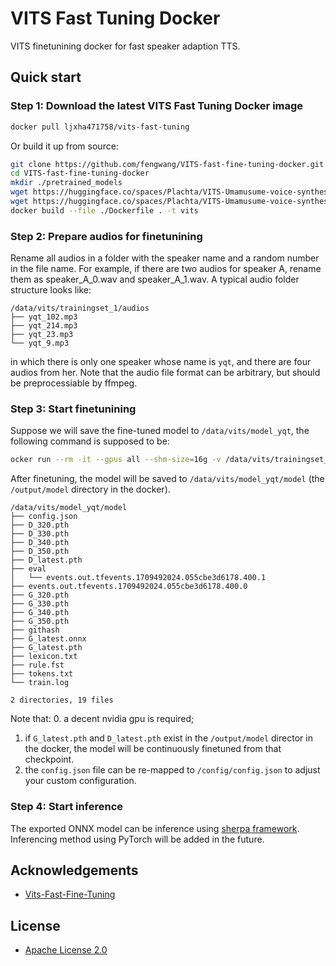 # VITS Fast Tuning Docker

VITS finetunining docker for fast speaker adaption TTS.


## Quick start

### Step 1: Download the latest VITS Fast Tuning Docker image

```bash
docker pull ljxha471758/vits-fast-tuning
```

Or build it up from source:

```bash
git clone https://github.com/fengwang/VITS-fast-fine-tuning-docker.git
cd VITS-fast-fine-tuning-docker
mkdir ./pretrained_models
wget https://huggingface.co/spaces/Plachta/VITS-Umamusume-voice-synthesizer/resolve/main/pretrained_models/D_trilingual.pth -O ./pretrained_models/D_0.pth
wget https://huggingface.co/spaces/Plachta/VITS-Umamusume-voice-synthesizer/resolve/main/pretrained_models/G_trilingual.pth -O ./pretrained_models/G_0.pth
docker build --file ./Dockerfile . -t vits
```

### Step 2: Prepare audios for finetunining

Rename all audios in a folder with the speaker name and a random number in the file name. For example, if there are two audios for speaker A, rename them as speaker_A_0.wav and speaker_A_1.wav.
A typical audio folder structure looks like:

```
/data/vits/trainingset_1/audios
├── yqt_102.mp3
├── yqt_214.mp3
├── yqt_23.mp3
└── yqt_9.mp3
```

in which there is only one speaker whose name is `yqt`, and there are four audios from her. Note that the audio file format can be arbitrary, but should be preprocessiable by ffmpeg.


### Step 3: Start finetunining

Suppose we will save the fine-tuned model to `/data/vits/model_yqt`, the following command is supposed to be:

```bash
ocker run --rm -it --gpus all --shm-size=16g -v /data/vits/trainingset_1/audios:/input -v /data/vits/model_yqt:/output vits sh /workspace/VITS-fast-fine-tuning/scripts/run.sh
```

After finetuning, the model will be saved to `/data/vits/model_yqt/model` (the `/output/model` directory in the docker).

```
/data/vits/model_yqt/model
├── config.json
├── D_320.pth
├── D_330.pth
├── D_340.pth
├── D_350.pth
├── D_latest.pth
├── eval
│   └── events.out.tfevents.1709492024.055cbe3d6178.400.1
├── events.out.tfevents.1709492024.055cbe3d6178.400.0
├── G_320.pth
├── G_330.pth
├── G_340.pth
├── G_350.pth
├── githash
├── G_latest.onnx
├── G_latest.pth
├── lexicon.txt
├── rule.fst
├── tokens.txt
└── train.log

2 directories, 19 files
```


Note that:
0. a decent nvidia gpu is required;
1. if `G_latest.pth` and `D_latest.pth` exist in the `/output/model` director in the docker, the model will be continuously finetuned from that checkpoint.
2. the `config.json` file can be re-mapped to `/config/config.json` to adjust your custom configuration.


### Step 4: Start inference

The exported ONNX model can be inference using [sherpa framework](https://k2-fsa.github.io/sherpa/onnx/tts/pretrained_models/vits.html#csukuangfj-vits-zh-hf-fanchen-c-chinese-1-female). Inferencing method using PyTorch will be added in the future.




## Acknowledgements
+ [Vits-Fast-Fine-Tuning](https://github.com/Plachtaa/VITS-fast-fine-tuning)


## License

+ [Apache License 2.0](https://github.com/fengwang/VITS-fast-fine-tuning-docker/blob/main/LICENSE)






